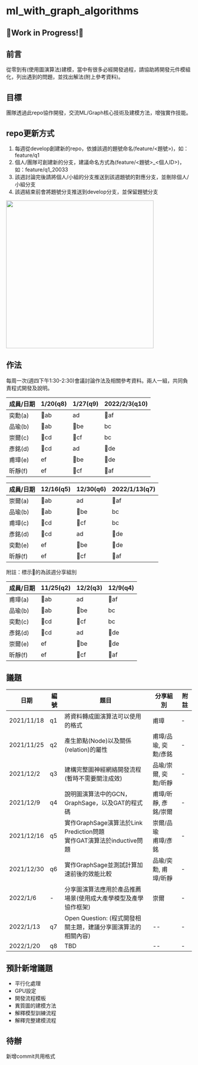 # ml_with_graph_algorithms
## 🚧Work in Progress!🚧

## 前言
從零到有(使用圖演算法)建模，當中有很多必經開發過程，請協助將開發元件模組化，列出遇到的問題，並找出解法(附上參考資料)。

## 目標
團隊透過此repo協作開發，交流ML/Graph核心技術及建模方法，增強實作技能。

## repo更新方式
1. 每週從develop創建新的repo，依據該週的題號命名(feature/<題號>)，如：feature/q1
2. 個人/團隊可創建新的分支，建議命名方式為(feature/<題號>_<個人ID>)，如：feature/q1_20033
3. 該週討論完後請將個人/小組的分支推送到該週題號的對應分支，並刪除個人/小組分支
4. 該週結束前會將題號分支推送到develop分支，並保留題號分支

<img src="https://user-images.githubusercontent.com/10674490/142558203-0f6e4e36-9fbd-4d90-beb9-6a65eeca58fc.png" height="400">

## 作法
每周一次(週四下午1:30-2:30)會議討論作法及相關參考資料。兩人一組，共同負責程式開發及說明。

|成員/日期|1/20(q8)|1/27(q9)|2022/2/3(q10)|
|-|-|-|-|
|奕勳(a)|&#x1F34E;ab|ad|&#x1F34E;af|
|品瑜(b)|&#x1F34E;ab|&#x1F34E;be|bc|
|崇爾(c)|&#x1F34E;cd|&#x1F34E;cf|bc|
|彥銘(d)|&#x1F34E;cd|ad|&#x1F34E;de|
|甫璋(e)|ef|&#x1F34E;be|&#x1F34E;de|
|昕靜(f)|ef|&#x1F34E;cf|&#x1F34E;af|

|成員/日期|12/16(q5)|12/30(q6)|2022/1/13(q7)|
|-|-|-|-|
|崇爾(a)|&#x1F34E;ab|ad|&#x1F34E;af|
|品瑜(b)|&#x1F34E;ab|&#x1F34E;be|bc|
|甫璋(c)|&#x1F34E;cd|&#x1F34E;cf|bc|
|彥銘(d)|&#x1F34E;cd|ad|&#x1F34E;de|
|奕勳(e)|ef|&#x1F34E;be|&#x1F34E;de|
|昕靜(f)|ef|&#x1F34E;cf|&#x1F34E;af|

附註：標示&#x1F34E;的為該週分享組別

|成員/日期|11/25(q2)|12/2(q3)|12/9(q4)|
|-|-|-|-|
|甫璋(a)|&#x1F34E;ab|ad|&#x1F34E;af|
|品瑜(b)|&#x1F34E;ab|&#x1F34E;be|bc|
|奕勳(c)|&#x1F34E;cd|&#x1F34E;cf|bc|
|彥銘(d)|&#x1F34E;cd|ad|&#x1F34E;de|
|崇爾(e)|ef|&#x1F34E;be|&#x1F34E;de|
|昕靜(f)|ef|&#x1F34E;cf|&#x1F34E;af|

## 議題
|日期|編號|題目|分享組別|附註|
|-|-|-|-|-|
|2021/11/18|q1|將資料轉成圖演算法可以使用的格式|甫璋|-|
|2021/11/25|q2|產生節點(Node)以及關係(relation)的屬性|甫璋/品瑜, 奕勳/彥銘|-|
|2021/12/2|q3|建構完整圖神經網絡開發流程(暫時不需要關注成效)|品瑜/崇爾, 奕勳/昕靜|-|
|2021/12/9|q4|說明圖演算法中的GCN，GraphSage，以及GAT的程式碼|甫璋/昕靜, 彥銘/崇爾|-|
|2021/12/16|q5|實作GraphSage演算法於Link Prediction問題<br />實作GAT演算法於inductive問題|崇爾/品瑜<br />甫璋/彥銘|-|
|2021/12/30|q6|實作GraphSage並測試計算加速前後的效能比較|品瑜/奕勳, 甫璋/昕靜|-|
|2022/1/6|-|分享圖演算法應用於產品推薦場景(使用成大產學模型及產學協作框架)|崇爾|-|
|2022/1/13|q7|Open Question: (程式開發相關主題，建議分享圖演算法的相關內容)|--|-|
|2022/1/20|q8|TBD|--|-|

## 預計新增議題
- 平行化處理
- GPU設定
- 開發流程模板
- 異質圖的建模方法
- 解釋模型訓練流程
- 解釋完整建模流程

## 待辦
新增commit共用格式

